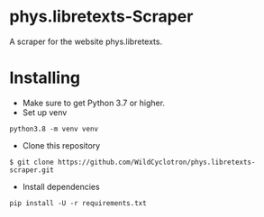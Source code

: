 # phys.libretexts-Scraper
A scraper for the website phys.libretexts.
# Installing
* Make sure to get Python 3.7 or higher.
* Set up venv
```
python3.8 -m venv venv
```
* Clone this repository
```
$ git clone https://github.com/WildCyclotron/phys.libretexts-scraper.git
```
* Install dependencies
```
pip install -U -r requirements.txt
```

